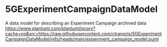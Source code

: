 # 5GExperimentCampaignDataModel
A data model for describing an Experiment Campaign archived data
https://www.plantuml.com/plantuml/proxy?cache=no&src=https://raw.githubusercontent.com/ctranoris/5GExperimentCampaignDataModel/refs/heads/main/experiment_campaign_model.puml
